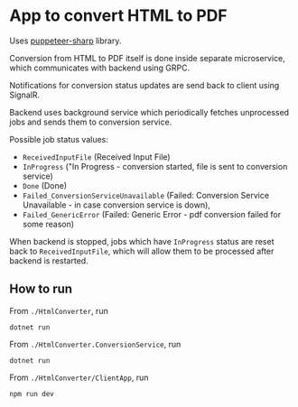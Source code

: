 # App to convert HTML to PDF

Uses [puppeteer-sharp](https://github.com/hardkoded/puppeteer-sharp) library.

Conversion from HTML to PDF itself is done inside separate microservice, which communicates with backend using GRPC.

Notifications for conversion status updates are send back to client using SignalR.

Backend uses background service which periodically fetches unprocessed jobs and sends them to conversion service.
 
Possible job status values: 
*  `ReceivedInputFile` (Received Input File) 
*  `InProgress` ("In Progress - conversion started, file is sent to conversion service) 
*  `Done` (Done) 
*  `Failed_ConversionServiceUnavailable` (Failed: Conversion Service Unavailable - in case conversion service is down), 
*  `Failed_GenericError` (Failed: Generic Error - pdf conversion failed for some reason)

When backend is stopped, jobs which have  `InProgress` status are reset back to `ReceivedInputFile`, which will allow them to be processed after backend is restarted.

## How to run

From `./HtmlConverter`, run
```
dotnet run
```

From `./HtmlConverter.ConversionService`, run
```
dotnet run
```

From `./HtmlConverter/ClientApp`, run
```
npm run dev
```

